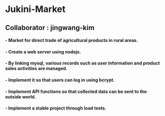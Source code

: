 # Jukini-Market
## Collaborator : jingwang-kim
<h4> - Market for direct trade of agricultural products in rural areas.
<h4> - Create a web server using nodejs.
<h4> - By linking mysql, various records such as user information and product sales activities are managed.
<h4> - Implement it so that users can log in using bcrypt.
<h4> - Implement API functions so that collected data can be sent to the outside world.
<h4> - Implement a stable project through load tests.
